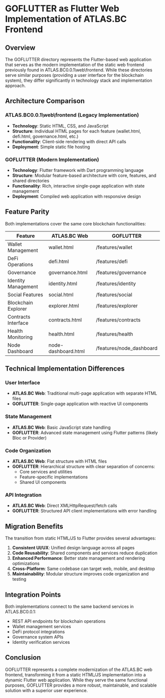 # GOFLUTTER as Flutter Web Implementation of ATLAS.BC Frontend

## Overview

The GOFLUTTER directory represents the Flutter-based web application that serves as the modern implementation of the static web frontend previously found in ATLAS.BC0.0.1\web\frontend. While these directories serve similar purposes (providing a user interface for the blockchain system), they differ significantly in technology stack and implementation approach.

## Architecture Comparison

### ATLAS.BC0.0.1\web\frontend (Legacy Implementation)
- **Technology**: Static HTML, CSS, and JavaScript
- **Structure**: Individual HTML pages for each feature (wallet.html, defi.html, governance.html, etc.)
- **Functionality**: Client-side rendering with direct API calls
- **Deployment**: Simple static file hosting

### GOFLUTTER (Modern Implementation)
- **Technology**: Flutter framework with Dart programming language
- **Structure**: Modular feature-based architecture with core, features, and shared directories
- **Functionality**: Rich, interactive single-page application with state management
- **Deployment**: Compiled web application with responsive design

## Feature Parity

Both implementations cover the same core blockchain functionalities:

| Feature | ATLAS.BC Web | GOFLUTTER |
|---------|--------------|-----------|
| Wallet Management | wallet.html | /features/wallet |
| DeFi Operations | defi.html | /features/defi |
| Governance | governance.html | /features/governance |
| Identity Management | identity.html | /features/identity |
| Social Features | social.html | /features/social |
| Blockchain Explorer | explorer.html | /features/explorer |
| Contracts Interface | contracts.html | /features/contracts |
| Health Monitoring | health.html | /features/health |
| Node Dashboard | node-dashboard.html | /features/node_dashboard |

## Technical Implementation Differences

### User Interface
- **ATLAS.BC Web**: Traditional multi-page application with separate HTML files
- **GOFLUTTER**: Single-page application with reactive UI components

### State Management
- **ATLAS.BC Web**: Basic JavaScript state handling
- **GOFLUTTER**: Advanced state management using Flutter patterns (likely Bloc or Provider)

### Code Organization
- **ATLAS.BC Web**: Flat structure with HTML files
- **GOFLUTTER**: Hierarchical structure with clear separation of concerns:
  - Core services and utilities
  - Feature-specific implementations
  - Shared UI components

### API Integration
- **ATLAS.BC Web**: Direct XMLHttpRequest/fetch calls
- **GOFLUTTER**: Structured API client implementations with error handling

## Migration Benefits

The transition from static HTML/JS to Flutter provides several advantages:

1. **Consistent UI/UX**: Unified design language across all pages
2. **Code Reusability**: Shared components and services reduce duplication
3. **Enhanced Performance**: Better state management and rendering optimizations
4. **Cross-Platform**: Same codebase can target web, mobile, and desktop
5. **Maintainability**: Modular structure improves code organization and testing

## Integration Points

Both implementations connect to the same backend services in ATLAS.BC0.0.1:
- REST API endpoints for blockchain operations
- Wallet management services
- DeFi protocol integrations
- Governance system APIs
- Identity verification services

## Conclusion

GOFLUTTER represents a complete modernization of the ATLAS.BC web frontend, transforming it from a static HTML/JS implementation into a dynamic Flutter web application. While they serve the same functional purposes, GOFLUTTER provides a more robust, maintainable, and scalable solution with a superior user experience.

